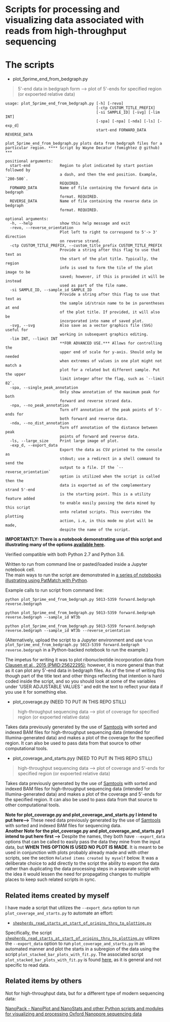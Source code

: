 Scripts for processing and visualizing data associated with reads from high-throughput sequencing
===============================================================================================

# The scripts

* plot_5prime_end_from_bedgraph.py
> 5'-end data in bedgraph form --> plot of 5'-ends for specified region (or expoerted relative data)

    usage: plot_5prime_end_from_bedgraph.py [-h] [-revo]
                                            [-ctp CUSTOM_TITLE_PREFIX]
                                            [-si SAMPLE_ID] [-svg] [-lim INT]
                                            [-spa] [-npa] [-nda] [-ls] [-exp_d]
                                            start-end FORWARD_DATA REVERSE_DATA

    plot_5prime_end_from_bedgraph.py plots data from bedgraph files for a
    particular region. **** Script by Wayne Decatur (fomightez @ github) ***

    positional arguments:
      start-end             Region to plot indicated by start postion followed by
                            a dash, and then the end position. Example, `200-500`.
                            REQUIRED.
      FORWARD_DATA          Name of file containing the forward data in bedgraph
                            format. REQUIRED.
      REVERSE_DATA          Name of file containing the reverse data in bedgraph
                            format. REQUIRED.

    optional arguments:
      -h, --help            show this help message and exit
      -revo, --reverse_orientation
                            Plot left to right to correspond to 5'-> 3' direction
                            on reverse strand.
      -ctp CUSTOM_TITLE_PREFIX, --custom_title_prefix CUSTOM_TITLE_PREFIX
                            Provide a string after this flag to use that text as
                            the start of the plot title. Typically, the region
                            info is used to form the tile of the plot image to be
                            saved; however, if this is provided it will be instead
                            used as part of the file name.
      -si SAMPLE_ID, --sample_id SAMPLE_ID
                            Provide a string after this flag to use that text as
                            the sample id/strain name to be in parentheses at end
                            of the plot title. If provided, it will also be
                            incorporated into name of saved plot.
      -svg, --svg           Also save as a vector graphics file (SVG) useful for
                            working in subsequent graphics editing.
      -lim INT, --limit INT
                            **FOR ADVANCED USE.*** Allows for controlling the
                            upper end of scale for y-axis. Should only be needed
                            when extremes of values in one plot might not match a
                            plot for a related but different sample. Put the upper
                            limit integer after the flag, such as `--limit 82`.
      -spa, --single_peak_annotation
                            Only show annotation of the maximum peak for both
                            forward and reverse strand data.
      -npa, --no_peak_annotation
                            Turn off annotation of the peak points of 5'-ends for
                            both forward and reverse data.
      -nda, --no_dist_annotation
                            Turn off annotation of the distance between peak
                            points of forward and reverse data.
      -ls, --large_size     Print large image of plot.
      -exp_d, --export_data
                            Export the data as CSV printed to the console as
                            stdout; use a redirect in a shell command to send the
                            output to a file. If the `--reverse_orientation`
                            option is utilized when the script is called then the
                            data is exported as of the complementary strand 5'-end
                            is the starting point. This is a utility feature added
                            to enable easily passing the data mined by this script
                            onto related scripts. This overrides the plotting
                            action, i.e, in this mode no plot will be made,
                            despite the name of the script.

**IMPORTANTLY: There is a notebook demonstrating use of this script and illustrating many of the options [available here](https://github.com/fomightez/clausen_ribonucleotides).**

Verified compatible with both Python 2.7 and Python 3.6.

Written to run from command line or pasted/loaded inside a Jupyter notebook cell.  
The main ways to run the script are demonstrated in [a series of notebooks illustrating using PatMatch with Python](https://github.com/fomightez/patmatch-binder).

Example calls to run script from command line:
```
python plot_5prime_end_from_bedgraph.py 5013-5359 forward.bedgraph reverse.bedgraph

python plot_5prime_end_from_bedgraph.py 5013-5359 forward.bedgraph reverse.bedgraph --sample_id WT3b

python plot_5prime_end_from_bedgraph.py 5013-5359 forward.bedgraph reverse.bedgraph --sample_id WT3b --reverse_orientation
```

(Alternatively, upload the script to a Jupyter environment and use `%run plot_5prime_end_from_bedgraph.py 5013-5359 forward.bedgraph reverse.bedgraph` in a Python-backed notebook to run the example.)

The impetus for writing it was to plot ribonucleotide incorporation data from [Clausen et al., 2015 (PMID:25622295)](https://www.ncbi.nlm.nih.gov/pubmed/25622295); however, it is more general than that as it can plot any 5'-end data in bedgraph files. As of the time of writing this though part of the title text and other things reflecting that intention is hard coded inside the script, and so you should look at some of the variables under 'USER ADJUSTABLE VALUES ' and edit the text to reflect your data if you use it for something else.

* plot_coverage.py (NEED TO PUT IN THIS REPO STILL)
> high-throughput sequencing data --> plot of coverage for specified region (or expoerted relative data)

Takes data previously generated by the use of [Samtools](http://www.htslib.org/doc/samtools.html) with sorted and indexed BAM files for high-throughput sequencing data (intended for Illumina-generated data) and makes a plot of the coverage for the specified region. It can also be used to pass data from that source to other computational tools. 

* plot_coverage_and_starts.pyy (NEED TO PUT IN THIS REPO STILL)
> high-throughput sequencing data --> plot of coverage and 5'-ends for specified region (or expoerted relative data)

Takes data previously generated by the use of [Samtools](http://www.htslib.org/doc/samtools.html) with sorted and indexed BAM files for high-throughput sequencing data (intended for Illumina-generated data) and makes a plot of the coverage and 5'-ends for the specified region. It can also be used to pass data from that source to other computational tools. 

**Note for plot_coverage.py and plot_coverage_and_starts.py  I intend to put here-->** These need data previously generated by the use of [Samtools](http://www.htslib.org/doc/samtools.html) with sorted and indexed BAM files for sequencing data.  
**Another Note for the  plot_coverage.py and plot_coverage_and_starts.py  I intend to put here first -->** Despite the names, they both have `--export_data` options that can be called to easily pass the data they mine from the input data, but **WHEN THIS OPTION IS USED NO PLOT IS MADE**. It is meant to be used in conjunction with plots probably already made and with other scripts, see the section `Related items created by myself` below. It was a deliberate choice to add directly to the script the ability to export the data rather than duplicating the data processing steps in a separate script with the idea it would lessen the need for propagating changes to multiple places to keep such related scripts in sync.

Related items created by myself
-------------------------------

I have made a script that utilizes the `--export_data` option to run `plot_coverage_and_starts.py` to automate an effort:
* [`shepherds_read_starts_at_start_of_origins_thru_to_plotting.py`](https://github.com/fomightez/mini-pipelines)

Specifically, the script [`shepherds_read_starts_at_start_of_origins_thru_to_plotting.py`](https://github.com/fomightez/mini-pipelines) utilizes the `--export_data` option to run `plot_coverage_and_starts.py` in an automated manner and plot the starts in a subregion of the data using the script `plot_stacked_bar_plots_with_fit.py`. The associated script `plot_stacked_bar_plots_with_fit.py` is found [here](https://github.com/fomightez/general_scripted_plotting), as it is general and not specific to read data.


Related items by others
-----------------------

Not for high-throughput data, but for a different type of modern sequencing data:

[NanoPack - NanoPlot and NanoStats and other Python scripts and modules for visualizing and processing Oxford Nanopore sequencing data](https://github.com/wdecoster/nanopack)
